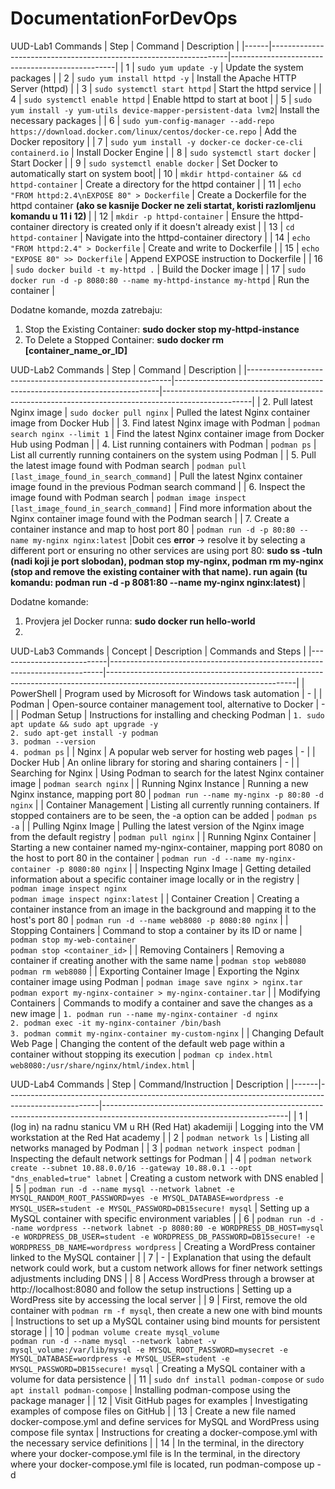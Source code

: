 # DocumentationForDevOps

UUD-Lab1 Commands
| Step | Command                                                           | Description                                     |
|------|-------------------------------------------------------------------|-------------------------------------------------|
| 1    | `sudo yum update -y`                                              | Update the system packages                      |
| 2    | `sudo yum install httpd -y`                                       | Install the Apache HTTP Server (httpd)          |
| 3    | `sudo systemctl start httpd`                                      | Start the httpd service                         |
| 4    | `sudo systemctl enable httpd`                                     | Enable httpd to start at boot                   |
| 5    | `sudo yum install -y yum-utils device-mapper-persistent-data lvm2`| Install the necessary packages                  |
| 6    | `sudo yum-config-manager --add-repo https://download.docker.com/linux/centos/docker-ce.repo` | Add the Docker repository |
| 7    | `sudo yum install -y docker-ce docker-ce-cli containerd.io`       | Install Docker Engine                           |
| 8    | `sudo systemctl start docker`                                     | Start Docker                                    |
| 9    | `sudo systemctl enable docker`                                    | Set Docker to automatically start on system boot|
| 10   | `mkdir httpd-container && cd httpd-container`                    | Create a directory for the httpd container      | 
| 11   | `echo "FROM httpd:2.4\nEXPOSE 80" > Dockerfile`                   | Create a Dockerfile for the httpd container <b>(ako se kasnije Docker ne zeli startat, koristi razlomljenu komandu u 11 i 12) </b>    |
| 12   | `mkdir -p httpd-container`                                        | Ensure the httpd-container directory is created only if it doesn't already exist |
| 13   | `cd httpd-container`                                              | Navigate into the httpd-container directory     |
| 14   | `echo "FROM httpd:2.4" > Dockerfile`                              | Create and write to Dockerfile                  |
| 15   | `echo "EXPOSE 80" >> Dockerfile`                                  | Append EXPOSE instruction to Dockerfile         |
| 16   | `sudo docker build -t my-httpd .`                                 | Build the Docker image                          |
| 17   | `sudo docker run -d -p 8080:80 --name my-httpd-instance my-httpd` | Run the container                               |

Dodatne komande, mozda zatrebaju: 
1. Stop the Existing Container:
   <b>sudo docker stop my-httpd-instance </b>
2. To Delete a Stopped Container:
<b> sudo docker rm [container_name_or_ID] </b>



UUD-Lab2 Commands
| Step                                                      | Command                                                                  | Description                                                                                        |
|-----------------------------------------------------------|--------------------------------------------------------------------------|----------------------------------------------------------------------------------------------------|
| 2. Pull latest Nginx image                                | `sudo docker pull nginx`                                                 | Pulled the latest Nginx container image from Docker Hub                                            |
| 3. Find latest Nginx image with Podman                    | `podman search nginx --limit 1`                                          | Find the latest Nginx container image from Docker Hub using Podman                                 |
| 4. List running containers with Podman                    | `podman ps`                                                              | List all currently running containers on the system using Podman                                   |
| 5. Pull the latest image found with Podman search         | `podman pull [last_image_found_in_search_command]`                       | Pull the latest Nginx container image found in the previous Podman search command                  |
| 6. Inspect the image found with Podman search             | `podman image inspect [last_image_found_in_search_command]`               | Find more information about the Nginx container image found with the Podman search                 |
| 7. Create a container instance and map to host port 80    | `podman run -d -p 80:80 --name my-nginx nginx:latest`                    |</b>Dobit ces <b>error </b>-> resolve it by selecting a different port or ensuring no other services are using port 80: <b>sudo ss -tuln (nadi koji je port slobodan), podman stop my-nginx, podman rm my-nginx (stop and remove the existing container with that name). run again (tu komandu: podman run -d -p 8081:80 --name my-nginx nginx:latest)
</b>    |


          
                                       

Dodatne komande:
1. Provjera jel Docker runna: <b> sudo docker run hello-world </b>
2. 




UUD-Lab3 Commands
| Concept                   | Description                                                                | Commands and Steps                                                                                                           |
|---------------------------|----------------------------------------------------------------------------|-----------------------------------------------------------------------------------------------------------------------------|
| PowerShell                | Program used by Microsoft for Windows task automation                      | -                                                                                                                           |
| Podman                    | Open-source container management tool, alternative to Docker               | -                                                                                                                           |
| Podman Setup              | Instructions for installing and checking Podman                            | `1. sudo apt update && sudo apt upgrade -y`<br>`2. sudo apt-get install -y podman`<br>`3. podman --version`<br>`4. podman ps` |
| Nginx                     | A popular web server for hosting web pages                                 | -                                                                                                                           |
| Docker Hub                | An online library for storing and sharing containers                       | -                                                                                                                           |
| Searching for Nginx       | Using Podman to search for the latest Nginx container image                | `podman search nginx`                                                                                                       |
| Running Nginx Instance    | Running a new Nginx instance, mapping port 80                              | `podman run --name my-nginx -p 80:80 -d nginx`                                                                              |
| Container Management      | Listing all currently running containers. If stopped containers are to be seen, the -a option can be added | `podman ps -a`                                                      |
| Pulling Nginx Image       | Pulling the latest version of the Nginx image from the default registry    | `podman pull nginx`                                                                                                         |
| Running Nginx Container   | Starting a new container named my-nginx-container, mapping port 8080 on the host to port 80 in the container | `podman run -d --name my-nginx-container -p 8080:80 nginx`           |
| Inspecting Nginx Image    | Getting detailed information about a specific container image locally or in the registry | `podman image inspect nginx`<br>`podman image inspect nginx:latest` |
| Container Creation        | Creating a container instance from an image in the background and mapping it to the host's port 80 | `podman run -d --name web8080 -p 8080:80 nginx`                     |
| Stopping Containers       | Command to stop a container by its ID or name                              | `podman stop my-web-container`<br>`podman stop <container_id>`      |
| Removing Containers       | Removing a container if creating another with the same name               | `podman stop web8080`<br>`podman rm web8080`                                                                                |
| Exporting Container Image | Exporting the Nginx container image using Podman                           | `podman image save nginx > nginx.tar`<br>`podman export my-nginx-container > my-nginx-container.tar`                        |
| Modifying Containers      | Commands to modify a container and save the changes as a new image        | `1. podman run --name my-nginx-container -d nginx`<br>`2. podman exec -it my-nginx-container /bin/bash`<br>`3. podman commit my-nginx-container my-custom-nginx` |
| Changing Default Web Page | Changing the content of the default web page within a container without stopping its execution | `podman cp index.html web8080:/usr/share/nginx/html/index.html`     |


UUD-Lab4 Commands
| Step | Command/Instruction                                                                                 | Description                                                                                                                |
|------|-----------------------------------------------------------------------------------------------------|----------------------------------------------------------------------------------------------------------------------------|
| 1    | (log in) na radnu stanicu VM u RH (Red Hat) akademiji                                               | Logging into the VM workstation at the Red Hat academy                                                                     |
| 2    | `podman network ls`                                                                                 | Listing all networks managed by Podman                                                                                     |
| 3    | `podman network inspect podman`                                                                     | Inspecting the default network settings for Podman                                                                         |
| 4    | `podman network create --subnet 10.88.0.0/16 --gateway 10.88.0.1 --opt "dns_enabled=true" labnet`   | Creating a custom network with DNS enabled                                                                                 |
| 5    | `podman run -d --name mysql --network labnet -e MYSQL_RANDOM_ROOT_PASSWORD=yes -e MYSQL_DATABASE=wordpress -e MYSQL_USER=student -e MYSQL_PASSWORD=DB15secure! mysql` | Setting up a MySQL container with specific environment variables                                                           |
| 6    | `podman run -d --name wordpress --network labnet -p 8080:80 -e WORDPRESS_DB_HOST=mysql -e WORDPRESS_DB_USER=student -e WORDPRESS_DB_PASSWORD=DB15secure! -e WORDPRESS_DB_NAME=wordpress wordpress` | Creating a WordPress container linked to the MySQL container                                                               |
| 7    | -                                                                                                   | Explanation that using the default network could work, but a custom network allows for finer network settings adjustments including DNS |
| 8    | Access WordPress through a browser at http://localhost:8080 and follow the setup instructions       | Setting up a WordPress site by accessing the local server                                                                   |
| 9    | First, remove the old container with `podman rm -f mysql`, then create a new one with bind mounts   | Instructions to set up a MySQL container using bind mounts for persistent storage                                          |
| 10   | `podman volume create mysql_volume`<br>`podman run -d --name mysql --network labnet -v mysql_volume:/var/lib/mysql -e MYSQL_ROOT_PASSWORD=mysecret -e MYSQL_DATABASE=wordpress -e MYSQL_USER=student -e MYSQL_PASSWORD=DB15secure! mysql` | Creating a MySQL container with a volume for data persistence                                                              |
| 11   | `sudo dnf install podman-compose` or `sudo apt install podman-compose`                               | Installing podman-compose using the package manager                                                                        |
| 12   | Visit GitHub pages for examples                                                                     | Investigating examples of compose files on GitHub                                                                          |
| 13   | Create a new file named docker-compose.yml and define services for MySQL and WordPress using compose file syntax | Instructions for creating a docker-compose.yml with the necessary service definitions                                      |
| 14   | In the terminal, in the directory where your docker-compose.yml file is                                     In the terminal, in the directory where your                                                                                                                   docker-compose.yml file is located, run podman-compose up -d
